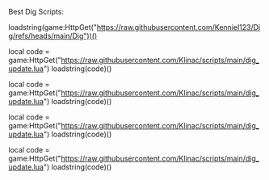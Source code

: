 Best Dig Scripts:

loadstring(game:HttpGet("https://raw.githubusercontent.com/Kenniel123/Dig/refs/heads/main/Dig"))()

local code = game:HttpGet("https://raw.githubusercontent.com/Klinac/scripts/main/dig_update.lua")
loadstring(code)()

local code = game:HttpGet("https://raw.githubusercontent.com/Klinac/scripts/main/dig_update.lua")
loadstring(code)()

local code = game:HttpGet("https://raw.githubusercontent.com/Klinac/scripts/main/dig_update.lua")
loadstring(code)()

local code = game:HttpGet("https://raw.githubusercontent.com/Klinac/scripts/main/dig_update.lua")
loadstring(code)()
